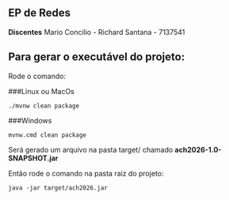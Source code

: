 ## EP de Redes

**Discentes**
Mario Concilio - <numero usp>
Richard Santana - 7137541

## Para gerar o executável do projeto:

Rode o comando: 

###Linux ou MacOs
```shellscript
./mvnw clean package
```
###Windows
```shellscript
mvnw.cmd clean package
```

Será gerado um arquivo na pasta target/ chamado **ach2026-1.0-SNAPSHOT.jar**

Então rode o comando na pasta raiz do projeto:

```shellscript
java -jar target/ach2026.jar 
```